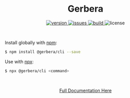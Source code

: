 <h1 align="center">Gerbera</h1>

<p align="center">
  <a href="https://www.npmjs.com/package/@gerbera/cli">
    <img src="https://img.shields.io/npm/v/@gerbera/cli.svg" alt="version">
  </a>
  <a href="https://github.com/munaibh/gerbera/issues">
    <img src="https://img.shields.io/github/issues/munaibh/gerbera.svg" alt="issues">
  </a>
  <a href="#workflows">
    <img src="https://github.com/munaibh/gerbera/workflows/Gerbera%20Package/badge.svg" alt="build">
  </a>
  <img src="https://img.shields.io/github/license/munaibh/gerbera.svg" alt="license">
</p>

<br>

Install globally with [npm](https://www.npmjs.com/):
```sh
$ npm install @gerbera/cli --save
```
Use with [npx](https://yarnpkg.com/en/):

```sh
$ npx @gerbera/cli <command>
```

<br>

<p align=center>
  <a href="https://github.com/munaibh/gerbera">Full Documentation Here</a>
<p>